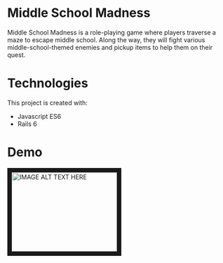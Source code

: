 # Middle School Madness

Middle School Madness is a role-playing game where players traverse a maze to escape middle school. Along the way, they will fight various middle-school-themed enemies and pickup items to help them on their quest.

# Technologies
This project is created with:

* Javascript ES6
* Rails 6

# Demo
<a href="http://www.youtube.com/watch?feature=player_embedded&v=Cgg3gyw4XgU
" target="_blank"><img src="http://img.youtube.com/vi/Cgg3gyw4XgU/0.jpg" 
alt="IMAGE ALT TEXT HERE" width="240" height="180" border="10" /></a>
